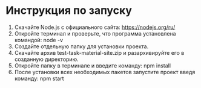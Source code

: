 # Инструкция по запуску

1. Скачайте Node.js с официального сайта:
https://nodejs.org/ru/
2. Откройте терминал и проверьте, что программа установлена командой: node -v
3. Создайте отдельную папку для установки проекта.
4. Скачайте архив test-task-material-site.zip и разархивируйте его в созданную директорию.
5. Откройте папку в терминале и введите команду: npm install
6. После установки всех необходимых пакетов запустите проект введя команду: npm start
